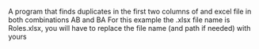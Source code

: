 A program that finds duplicates in the first two columns of and excel file in both combinations AB and BA
For this example the .xlsx file name is Roles.xlsx, you will have to replace the file name (and path if needed) with yours